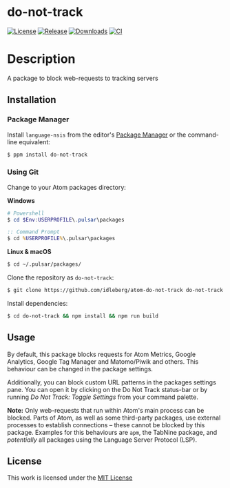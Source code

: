 # do-not-track

[![License](https://img.shields.io/github/license/idleberg/atom-do-not-track?color=blue&style=for-the-badge)](https://github.com/idleberg/atom-do-not-track/blob/master/LICENSE)
[![Release](https://img.shields.io/github/v/release/idleberg/atom-do-not-track?style=for-the-badge)](https://github.com/idleberg/atom-do-not-track/releases)
[![Downloads](https://img.shields.io/pulsar/dt/do-not-track?style=for-the-badge&color=slateblue)](https://web.pulsar-edit.dev/packages/do-not-track)
[![CI](https://img.shields.io/github/actions/workflow/status/idleberg/atom-do-not-track/default.yml?style=for-the-badge)](https://github.com/idleberg/atom-do-not-track/actions)

# Description

A package to block web-requests to tracking servers

## Installation

### Package Manager

Install `language-nsis` from the editor's [Package Manager](http://flight-manual.pulsar-editor.cc/using-atom/sections/atom-packages/) or the command-line equivalent:

```bash
$ ppm install do-not-track
```

### Using Git

Change to your Atom packages directory:

**Windows**

```powershell
# Powershell
$ cd $Env:USERPROFILE\.pulsar\packages
```

```cmd
:: Command Prompt
$ cd %USERPROFILE%\.pulsar\packages
```

**Linux & macOS**

```bash
$ cd ~/.pulsar/packages/
```

Clone the repository as `do-not-track`:

```bash
$ git clone https://github.com/idleberg/atom-do-not-track do-not-track
```

Install dependencies:

```bash
$ cd do-not-track && npm install && npm run build
```

## Usage

By default, this package blocks requests for Atom Metrics, Google Analytics, Google Tag Manager and Matomo/Piwik and others. This behaviour can be changed in the package settings.

Additionally, you can block custom URL patterns in the packages settings pane. You can open it by clicking on the Do Not Track status-bar or by running *Do Not Track: Toggle Settings* from your command palette.

**Note:** Only web-requests that run within Atom's main process can be blocked. Parts of Atom, as well as some third-party packages, use external processes to establish connections – these cannot be blocked by this package. Examples for this behaviours are `apm`, the TabNine package, and *potentially* all packages using the Language Server Protocol (LSP).

## License

This work is licensed under the [MIT License](LICENSE)
